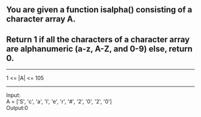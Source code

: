## You are given a function isalpha() consisting of a character array A.

## Return 1 if all the characters of a character array are alphanumeric (a-z, A-Z, and 0-9) else, return 0.

<hr>
1 <= |A| <= 105
<hr>
Input:<br>
A = ['S', 'c', 'a', 'l', 'e', 'r', '#', '2', '0', '2', '0']<br>
Output:0 <br>
